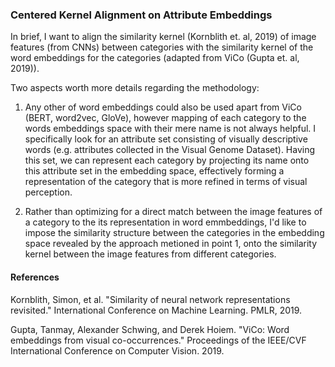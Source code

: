 ### Centered Kernel Alignment on Attribute Embeddings

In brief, I want to align the similarity kernel (Kornblith et. al, 2019) of image features (from CNNs) between categories with the similarity kernel of the word embeddings for the categories (adapted from ViCo (Gupta et. al, 2019)). 

Two aspects worth more details regarding the methodology:

1. Any other of word embeddings could also be used apart from ViCo (BERT, word2vec, GloVe), however mapping of each category to the words embeddings space with their mere name is not always helpful. I specifically look for an attribute set consisting of visually descriptive words (e.g. attributes collected in the Visual Genome Dataset). Having this set, we can represent each category by projecting its name onto this attribute set in the embedding space, effectively forming a representation of the category that is more refined in terms of visual perception.

2. Rather than optimizing for a direct match between the image features of a category to the its representation in word emmbeddings, I'd like to impose the similarity structure between the categories in the embedding space revealed by the approach metioned in point 1, onto the similarity kernel between the image features from different categories.  



#### References

Kornblith, Simon, et al. "Similarity of neural network representations revisited." International Conference on Machine Learning. PMLR, 2019.

Gupta, Tanmay, Alexander Schwing, and Derek Hoiem. "ViCo: Word embeddings from visual co-occurrences." Proceedings of the IEEE/CVF International Conference on Computer Vision. 2019.











